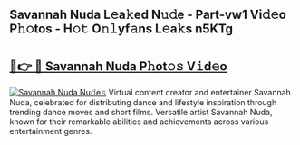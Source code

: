 ## Savannah Nuda L𝚎a𝚔ed N𝚞𝚍e - Part-vw1 Vi𝚍𝚎o P𝚑𝚘tos - H𝚘𝚝 O𝚗𝚕yf𝚊ns L𝚎a𝚔s n5KTg

# <h2><a href="http://kfe5ff.oniu.top/?m=Savannah+Nuda">🔗👉 🔴 Savannah Nuda P𝚑ot𝚘𝚜 V𝚒d𝚎o</a></h2>

[![Savannah Nuda Nu𝚍e𝚜](https://i.imgur.com/0qMVB7G.gif)](http://kfe5ff.oniu.top/?m=Savannah+Nuda)
Virtual content creator and entertainer Savannah Nuda, celebrated for distributing dance and lifestyle inspiration through trending dance moves and short films. Versatile artist Savannah Nuda, known for their remarkable abilities and achievements across various entertainment genres.  
